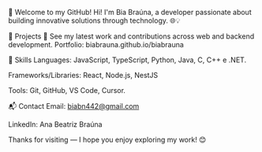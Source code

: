 
🌟 Welcome to my GitHub!
Hi! I'm Bia Braúna, a developer passionate about building innovative solutions through technology. 🌐💡

🚀 Projects
🔗 See my latest work and contributions across web and backend development.
Portfolio: biabrauna.github.io/biabrauna

💼 Skills
Languages: JavaScript, TypeScript, Python, Java, C, C++ e .NET.

Frameworks/Libraries: React, Node.js, NestJS

Tools: Git, GitHub, VS Code, Cursor.

📬 Contact
Email: biabn442@gmail.com

LinkedIn: Ana Beatriz Braúna

Thanks for visiting — I hope you enjoy exploring my work! 😊
